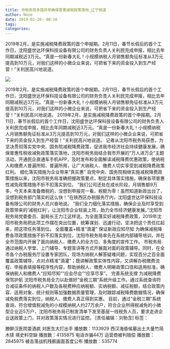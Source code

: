 ```yaml
---
title: 市税务局多措并举确保普惠减税政策落地_辽宁频道
author: None
date: 2019-02-20- 08:16
tags: 
categories: 
---
```

2019年2月，是实施减税降费政策的首个申报期。2月11日，春节长假后的首个工作日，沈阳盛世达环保科技设备有限公司的财务负责人关利民完成申报，相比去年同期减税近3万元。“真是一份新春大礼！小规模纳税人月销售额免征标准从3万元提高到10万元，对我们这样的小微企业来说，可把省下来的资金投入到生产经营！”关利民高兴地说道。
<!-- more -->
                
<img align="center" border="0" src="http://p2.ifengimg.com/a/2016/0810/204c433878d5cf9size1_w16_h16.png" />
                
            
2019年2月，是实施减税降费政策的首个申报期。2月11日，春节长假后的首个工作日，沈阳盛世达环保科技设备有限公司的财务负责人关利民完成申报，相比去年同期减税近3万元。“真是一份新春大礼！小规模纳税人月销售额免征标准从3万元提高到10万元，对我们这样的小微企业来说，可把省下来的资金投入到生产经营！”关利民高兴地说道。
2019年2月，是实施减税降费政策的首个申报期。2月11日，春节长假后的首个工作日，沈阳盛世达环保科技设备有限公司的财务负责人关利民完成申报，相比去年同期减税近3万元。“真是一份新春大礼！小规模纳税人月销售额免征标准从3万元提高到10万元，对我们这样的小微企业来说，可把省下来的资金投入到生产经营！”关利民高兴地说道。
记者从沈阳市税务局获悉，为坚决贯彻落实党中央、国务院减税降费政策，促进我市经济社会持续健康发展，确保普惠性税收减免政策落实落地，沈阳市税务局结合我市开展的“万人进万企”主题活动，开通民企直通车手机APP，及时发布和全面解读减税降费优惠政策，使纳税人和缴费人普遍所知、普遍所用，让广大纳税人、缴费人切实享受到减税降费政策红利。
细化落实措施为企业带来“真实惠”
自党中央、国务院相继实施减税降费政策措施以来，沈阳市税务局准确把握政策要点，制定具体落实措施，确保各项普惠性减免政策措施不折不扣落实到位。
“我们公司还处在成长阶段，月销售额9万多，今天本来准备缴税的，没想到申报完一看，税额为零！虽然知道新政出台了，没想到税务部门落实的这么快！”在铁西区办税服务厅内，沈阳盛世达环保科技设备有限公司的财务人员兴奋地说。
“我们全力细化落实措施，确保企业及时享受到政策带来的‘减税红利’，让沈阳市企业轻装上阵，助力全市经济健康发展。”沈阳市税务局党委委员、副局长王力江这样说。为全面落实好减税降费政策，2019年沈阳市税务局把此项工作摆在突出位置，统筹谋划、迅速行动，坚决把这个责任扛起来，把这项任务落到位。
全面覆盖+精准“滴灌”
保证新政应知尽知
为确保减税降费各项政策措施不折不扣落实到位，沈阳市税务局率先在系统内部辅导培训，并在全市范围内开展了面向纳税人、缴费人的全方位、多角度的宣传工作。
市税务局通过纳税人学堂、上门辅导、专题宣讲等方式开展面对面的政策辅导。同时，在全市各个办税服务厅设置专家团队，现场为纳税人解答疑难问题，实现百分之百全面覆盖政策辅导，点对点精准“滴灌”；既讲解政策实体性内容，又讲解办税缴费流程、申报表填报等程序性内容，帮助纳税人、缴费人明晰政策口径和适用标准，确保纳税人和缴费人“应知尽知”“应会尽会”“应享尽享”。
完善系统支撑
为减税降费保驾护航
沈阳市税务局全力以赴做好“金税三期”系统升级工作。通过系统查询符合减征条件的纳税人户数及各税费种应纳税额、实纳税额、减征税额，结合政策内容、适用对象、统计规则等加强数据质量管理，及时跟踪减税降费数据情况，确保减免税费落实到位，纳税人、缴费人真正得到实惠。
目前，通过“金税三期”系统查询，符合增值税减免的小规模纳税人约27万余户，符合企业所得税减免的小微型企业近5万户，沈阳市税务局已制发清单下发至基层一线税务人员，要求走进企业送政策上门，并对政策落实情况进行监控。
[责任编辑：刘勃含]
标签：
 
             
滕醉汉医院耍酒疯 对医生大打出手
播放数：1133929
西汉海昏侯墓出土大量竹简木牍 填史料空缺
播放数：4135875
电话诈骗44万 运营商被判赔偿
播放数：2845975
被击落战机残骸画面首度公布
播放数：535774
